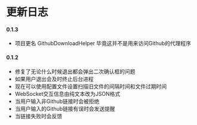 # 更新日志
#### 0.1.3 
- 项目更名 GithubDownloadHelper 毕竟这并不是用来访问Github的代理程序

#### 0.1.2

- 修复了无论什么时候退出都会弹出二次确认框的问题
- 如果用户退出会及时终止后台进程
- 现在可以使用配置文件设置扫描旧文件的间隔时间和文件过期时间
- WebSocket交互信息由纯文本改为JSON格式
- 当用户输入非Github链接时会被拒绝
- 当用户输入的Github链接有误时会发送提醒
- 当链接失败时会反馈